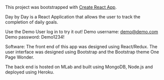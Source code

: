This project was bootstrapped with [Create React App](https://github.com/facebookincubator/create-react-app).

Day by Day is a React Application that allows the user to track the completion of daily goals. 

Use the Demo User log in to try it out!
Demo username: demo@demo.com
Demo password: Demo1234!

Software:
The front end of this app was designed using React/Redux. The user interface was designed using Bootstrap and the Bootstrap theme One Page Wonder. 

The back end is hosted on MLab and built using MongoDB, Node.js and deployed using Heroku.  

